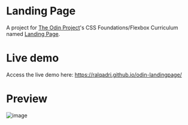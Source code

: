 # Landing Page
A project for [The Odin Project](https://www.theodinproject.com/)'s CSS Foundations/Flexbox Curriculum named [Landing Page](https://www.theodinproject.com/lessons/foundations-landing-page).

# Live demo
Access the live demo here: https://ralqadri.github.io/odin-landingpage/

# Preview
![image](https://github.com/ralqadri/odin-landingpage/assets/57430190/8569b433-204e-4245-abcf-89becd535698)
